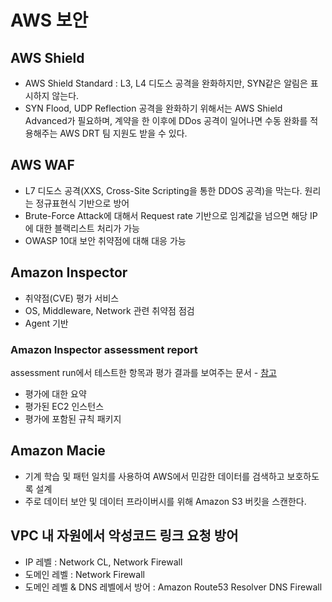 # AWS 보안

## AWS Shield

- AWS Shield Standard : L3, L4 디도스 공격을 완화하지만, SYN같은 알림은 표시하지 않는다.
- SYN Flood, UDP Reflection 공격을 완화하기 위해서는 AWS Shield Advanced가 필요하며, 계약을 한 이후에 DDos 공격이 일어나면 수동 완화를 적용해주는 AWS DRT 팀 지원도 받을 수 있다.

## AWS WAF

- L7 디도스 공격(XXS, Cross-Site Scripting을 통한 DDOS 공격)을 막는다. 원리는 정규표현식 기반으로 방어
- Brute-Force Attack에 대해서 Request rate 기반으로 임계값을 넘으면 해당 IP에 대한 블랙리스트 처리가 가능
- OWASP 10대 보안 취약점에 대해 대응 가능

## Amazon Inspector

- 취약점(CVE) 평가 서비스
- OS, Middleware, Network 관련 취약점 점검
- Agent 기반

### Amazon Inspector assessment report

assessment run에서 테스트한 항목과 평가 결과를 보여주는 문서 - [참고](https://docs.aws.amazon.com/ko_kr/inspector/latest/userguide/inspector_reports.html)

- 평가에 대한 요약
- 평가된 EC2 인스턴스
- 평가에 포함된 규칙 패키지

## Amazon Macie

- 기계 학습 및 패턴 일치를 사용하여 AWS에서 민감한 데이터를 검색하고 보호하도록 설계
- 주로 데이터 보안 및 데이터 프라이버시를 위해 Amazon S3 버킷을 스캔한다.

## VPC 내 자원에서 악성코드 링크 요청 방어

- IP 레벨 : Network CL, Network Firewall
- 도메인 레벨 : Network Firewall
- 도메인 레벨 & DNS 레벨에서 방어 : Amazon Route53 Resolver DNS Firewall
